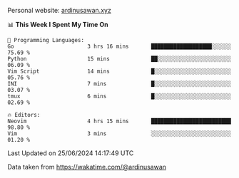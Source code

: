 Personal website: [ardinusawan.xyz](https://ardinusawan.xyz)

<!--START_SECTION:waka-->
📊 **This Week I Spent My Time On** 

```text
💬 Programming Languages: 
Go                       3 hrs 16 mins       ███████████████████░░░░░░   75.69 % 
Python                   15 mins             ██░░░░░░░░░░░░░░░░░░░░░░░   06.09 % 
Vim Script               14 mins             █░░░░░░░░░░░░░░░░░░░░░░░░   05.76 % 
INI                      7 mins              █░░░░░░░░░░░░░░░░░░░░░░░░   03.07 % 
tmux                     6 mins              █░░░░░░░░░░░░░░░░░░░░░░░░   02.69 % 

🔥 Editors: 
Neovim                   4 hrs 15 mins       █████████████████████████   98.80 % 
Vim                      3 mins              ░░░░░░░░░░░░░░░░░░░░░░░░░   01.20 % 
```


 Last Updated on 25/06/2024 14:17:49 UTC
<!--END_SECTION:waka-->
Data taken from https://wakatime.com/@ardinusawan
